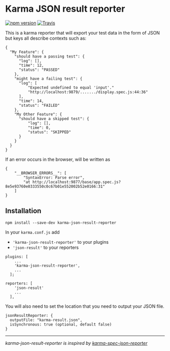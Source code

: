 # Karma JSON result reporter

[![npm version](https://img.shields.io/npm/v/karma-json-result-reporter.svg?style=plastic)](https://www.npmjs.com/package/karma-json-result-reporter)
[![Travis](https://img.shields.io/travis/Angular-cz/karma-json-result-reporter.svg)](https://travis-ci.org/Angular-cz/karma-json-result-reporter)


This is a karma reporter that will export your test data in the form of JSON but keys all describe contexts such as:

```
{
  "My Feature": {
    "should have a passing test": {
      "log": [],
      "time": 12,
      "status": "PASSED"
    },
    "might have a failing test": {
      "log": [
          "Expected undefined to equal 'input'."
          "http://localhost:9879/......./display.spec.js:44:36"
      ],
      "time": 14,
      "status": "FAILED"
    },
    "My Other Feature": {
      "should have a skipped test": {
          "log": [],
          "time": 0,
          "status": "SKIPPED"
      }
    }
  }
}
```

If an error occurs in the browser, will be written as

```
{
    "__BROWSER_ERRORS__": [
        "SyntaxError: Parse error",
        "at http://localhost:9877/base/app.spec.js?8e5e93760e0333550c0c67b01e552002b52e0166:31"
    ]
}
```

## Installation

```
npm install --save-dev karma-json-result-reporter
```

In your `karma.conf.js` add
 - `'karma-json-result-reporter'` to your plugins
 - `'json-result'` to your reporters

```
plugins: [
    ...
    'karma-json-result-reporter',
    ...
  ];

reporters: [
    'json-result'
    ...
  ],
```

You will also need to set the location that you need to output your JSON file.

```
jsonResultReporter: {
  outputFile: "karma-result.json",
  isSynchronous: true (optional, default false)
}
```


------------------------

_karma-json-result-reporter is inspired by [karma-spec-json-reporter](https://github.com/mackstar/karma-spec-json-reporter)_
